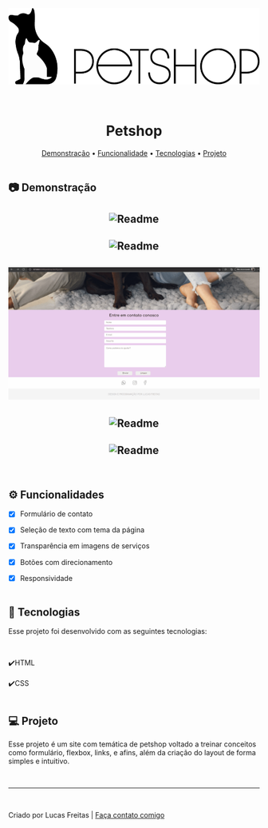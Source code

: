 <img src="./assets/logo.png" alt="" srcset=""> <br> <br> <br>

<h1 align="center"> Petshop </h1>

<p align="center">
    <a href="#demo"> Demonstração</a> •
    <a href="#func"> Funcionalidade</a> •
    <a href="#tec"> Tecnologias</a> •
    <a href="#projeto"> Projeto</a> 
    <br> <br> 

<h2 id="demo"> 📷 Demonstração </h2>


<h2 align="center"> <img alt="Readme" title="Readme" src=./gif/petshop1.gif> </h2>
<h2 align="center"> <img alt="Readme" title="Readme" src=./gif/petshop2.gif> </h2>
<h2 align="center"> <img alt="Readme" title="Readme" src=./gif/petshop3.gif> </h2>
<h2 align="center"> <img alt="Readme" title="Readme" src=./gif/petshop4.gif> </h2>
<h2 align="center"> <img alt="Readme" title="Readme" src=./gif/petshop5.gif> </h2>

<br>

<h2 id="func"> ⚙ Funcionalidades </h2>

 - [x] Formulário de contato <br>
 - [x] Seleção de texto com tema da página</br>
 - [x] Transparência em imagens de serviços</br>
 - [x] Botões com direcionamento <br>
 - [x] Responsividade <br> <br>


<h2 id="tec"> 🚀 Tecnologias </h2>

<p> Esse projeto foi desenvolvido com as seguintes tecnologias: </p><br>

✔️HTML<br><br>
✔️CSS<br><br>


<h2 id="projeto"> 💻 Projeto </h2>

<p>Esse projeto é um site com temática de petshop voltado a treinar conceitos como formulário, flexbox, links, e afins, além da criação do layout de forma simples e intuitivo.</p> 
<br>
<hr>
<br>
<p> Criado por Lucas Freitas | <a href="https://www.linkedin.com/in/lucasfreitas01/"> Faça contato comigo </a> <p> 
